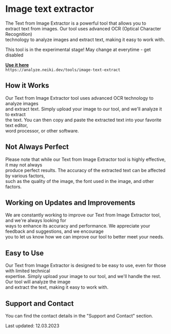 # Image text extractor

The Text from Image Extractor is a powerful tool that allows you to <br>
extract text from images. Our tool uses advanced OCR (Optical Character Recognition) <br>
technology to analyze images and extract text, making it easy to work with.

<p class="tip"> This tool is in the experimental stage! May change at everytime - get disabled</p>

**[Use it here](https://analyze.neiki.dev/tools/image-text-extract)** <br>
`https://analyze.neiki.dev/tools/image-text-extract`

##  How it Works
Our Text from Image Extractor tool uses advanced OCR technology to analyze images <br>
and extract text. Simply upload your image to our tool, and we'll analyze it to extract <br>
the text. You can then copy and paste the extracted text into your favorite text editor, <br>
word processor, or other software.

##  Not Always Perfect
Please note that while our Text from Image Extractor tool is highly effective, it may not always <br>
produce perfect results. The accuracy of the extracted text can be affected by various factors, <br>
such as the quality of the image, the font used in the image, and other factors.

##  Working on Updates and Improvements
We are constantly working to improve our Text from Image Extractor tool, and we're always looking for <br>
 ways to enhance its accuracy and performance. We appreciate your feedback and suggestions, and we encourage  <br>
 you to let us know how we can improve our tool to better meet your needs.

## Easy to Use
Our Text from Image Extractor is designed to be easy to use, even for those with limited technical  <br>
expertise. Simply upload your image to our tool, and we'll handle the rest. Our tool will analyze the image <br>
and extract the text, making it easy to work with.

## Support and Contact
You can find the contact details in the "Support and Contact" section.

<p class="warn"> Last updated: 12.03.2023 </p>